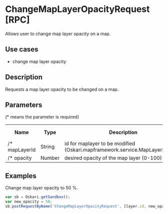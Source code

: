 # ChangeMapLayerOpacityRequest [RPC]

Allows user to change map layer opacity on a map.

## Use cases

- change map layer opacity

## Description

Requests a map layer opacity to be changed on a map. 

## Parameters

(* means the parameter is required)

<table class="table">
<tr>
  <th> Name</th><th> Type</th><th> Description</th><th> Default value</th>
</tr>
<tr>
  <td>/* mapLayerId </td><td> String </td><td> id for maplayer to be modified (Oskari.mapframework.service.MapLayerService) </td><td> </td>
</tr>
<tr>
  <td>/* opacity </td><td> Number </td><td> desired opacity of the map layer (0-100) </td><td> </td>
</tr>
</table>

## Examples

Change map layer opacity to 50 %.
```javascript
var sb = Oskari.getSandbox();
var new_opacity = 50;
sb.postRequestByName('ChangeMapLayerOpacityRequest', [layer.id, new_opacity]);
```
